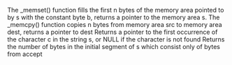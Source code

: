 The _memset() function fills the first n bytes of the memory area pointed to by s with the constant byte b, returns a pointer to the memory area s.
The _memcpy() function copies n bytes from memory area src to memory area dest, returns a pointer to dest
Returns a pointer to the first occurrence of the character c in the string s, or NULL if the character is not found
Returns the number of bytes in the initial segment of s which consist only of bytes from accept